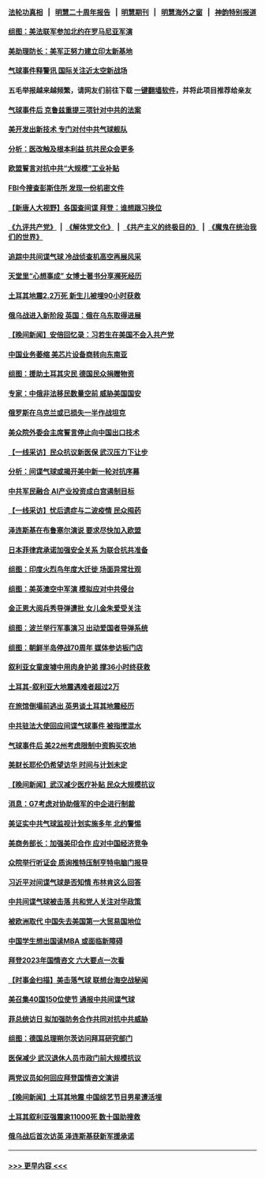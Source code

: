 #### [法轮功真相](https://github.com/gfw-breaker/truth/blob/master/README.md?t=0) &nbsp;&nbsp;|&nbsp;&nbsp; [明慧二十周年报告](https://github.com/gfw-breaker/mh-reports/blob/master/README.md?t=0) &nbsp;&nbsp;|&nbsp;&nbsp;[明慧期刊](https://github.com/gfw-breaker/mh-qikan) &nbsp;&nbsp;|&nbsp;&nbsp; [明慧海外之窗](https://github.com/gfw-breaker/mh-news/blob/master/README.md?t=0) &nbsp;&nbsp;|&nbsp;&nbsp; [神韵特别报道](https://github.com/gfw-breaker/mh-news/blob/master/shenyun.md?t=0)
#### [组图：美法联军参加北约在罗马尼亚军演](../pages/nsc418/n13927549.md?t=02112143) 
#### [美助理防长：美军正努力建立印太新基地](../pages/nsc418/n13927510.md?t=02112143) 
#### [气球事件释警讯 国际关注近太空新战场](../pages/nsc418/n13927404.md?t=02112143) 
#### 五毛举报越来越频繁，请网友们前往下载 [一键翻墙软件](https://github.com/gfw-breaker/ssr-accounts)，并将此项目推荐给亲友
#### [气球事件后 克鲁兹重提三项针对中共的法案](../pages/nsc418/n13927256.md?t=02112143) 
#### [美开发出新技术 专门对付中共气球舰队](../pages/nsc418/n13927288.md?t=02112143) 
#### [分析：医改触及根本利益 抗共民众会更多](../pages/nsc418/n13926456.md?t=02112143) 
#### [欧盟誓言对抗中共“大规模”工业补贴](../pages/nsc418/n13927206.md?t=02112143) 
#### [FBI今搜查彭斯住所 发现一份机密文件](../pages/nsc418/n13927240.md?t=02112143) 
#### [【新唐人大视野】各国查间谍 拜登：谁想跟习换位](../pages/nsc418/n13927198.md?t=02112143) 
#### [《九评共产党》](https://github.com/begood0513/9ping.md/blob/master/README.md) &nbsp;|&nbsp; [《解体党文化》](../../../../jtdwh.md/blob/master/README.md)  &nbsp;|&nbsp; [《共产主义的终极目的》](../../../../gczydzjmd.md/blob/master/README.md) &nbsp;|&nbsp; [《魔鬼在统治我们的世界》](../../../../mgztzwmdsj.md/blob/master/README.md) 
#### [追踪中共间谍气球 冷战侦查机高空再展风采](../pages/nsc418/n13927205.md?t=02112143) 
#### [天堂里“心想事成” 女博士著书分享濒死经历](../pages/nsc418/n13926955.md?t=02112143) 
#### [土耳其地震2.2万死 新生儿被埋90小时获救](../pages/nsc418/n13927032.md?t=02112143) 
#### [俄乌战进入新阶段 英国：俄在乌东取得进展](../pages/nsc418/n13927045.md?t=02112143) 
#### [【晚间新闻】安倍回忆录：习若生在美国不会入共产党](../pages/nsc418/n13926979.md?t=02112143) 
#### [中国业务萎缩 美芯片设备商转向东南亚](../pages/nsc418/n13926951.md?t=02112143) 
#### [组图：援助土耳其灾民 德国民众捐赠物资](../pages/nsc418/n13926896.md?t=02112143) 
#### [专家：中俄非法移民数量空前 威胁美国国安](../pages/nsc418/n13926866.md?t=02112143) 
#### [俄罗斯在乌克兰或已损失一半作战坦克](../pages/nsc418/n13926580.md?t=02112143) 
#### [美众院外委会主席誓言停止向中国出口技术](../pages/nsc418/n13926472.md?t=02112143) 
#### [【一线采访】民众抗议新医保 武汉压力下让步](../pages/nsc418/n13926500.md?t=02112143) 
#### [分析：间谍气球或揭开美中新一轮对抗序幕](../pages/nsc418/n13926499.md?t=02112143) 
#### [中共军民融合 AI产业投资成白宫遏制目标](../pages/nsc418/n13926491.md?t=02112143) 
#### [【一线采访】忧后遗症与二波疫情 民众囤药](../pages/nsc418/n13926211.md?t=02112143) 
#### [泽连斯基在布鲁塞尔演说 要求尽快加入欧盟](../pages/nsc418/n13926471.md?t=02112143) 
#### [日本菲律宾承诺加强安全关系 为联合抗共准备](../pages/nsc418/n13926460.md?t=02112143) 
#### [组图：印度火烈鸟年度大迁徙 场面异常壮观](../pages/nsc418/n13926099.md?t=02112143) 
#### [组图：美英澳空中军演 模拟应对中共侵台](../pages/nsc418/n13926447.md?t=02112143) 
#### [金正恩大阅兵秀导弹遭批 女儿金朱爱受关注](../pages/nsc418/n13926382.md?t=02112143) 
#### [组图：波兰举行军事演习 出动爱国者导弹系统](../pages/nsc418/n13926360.md?t=02112143) 
#### [组图：朝鲜半岛停战70周年 媒体参访板门店](../pages/nsc418/n13926176.md?t=02112143) 
#### [叙利亚女童废墟中用肉身护弟 撑36小时终获救](../pages/nsc418/n13926085.md?t=02112143) 
#### [土耳其-叙利亚大地震遇难者超过2万](../pages/nsc418/n13926294.md?t=02112143) 
#### [在旅馆倒塌前逃出 英男谈土耳其地震经历](../pages/nsc418/n13925918.md?t=02112143) 
#### [中共驻法大使回应间谍气球事件 被指搅混水](../pages/nsc418/n13926089.md?t=02112143) 
#### [气球事件后 美22州考虑限制中资购买农地](../pages/nsc418/n13926097.md?t=02112143) 
#### [美财长耶伦仍希望访华 时间与计划未定](../pages/nsc418/n13926158.md?t=02112143) 
#### [【晚间新闻】武汉减少医疗补贴 民众大规模抗议](../pages/nsc418/n13925524.md?t=02112143) 
#### [消息：G7考虑对协助俄军的中企进行制裁](../pages/nsc418/n13925886.md?t=02112143) 
#### [美证实中共气球监视计划实施多年 北约警惕](../pages/nsc418/n13925762.md?t=02112143) 
#### [美商务部长：加强美印合作 应对中国经济竞争](../pages/nsc418/n13925775.md?t=02112143) 
#### [众院举行听证会 质询推特压制亨特电脑门报导](../pages/nsc418/n13925664.md?t=02112143) 
#### [习近平对间谍气球是否知情 布林肯这么回答](../pages/nsc418/n13925690.md?t=02112143) 
#### [中共间谍气球被击落 共和党人关注对华政策](../pages/nsc418/n13925608.md?t=02112143) 
#### [被欧洲取代 中国失去美国第一大贸易国地位](../pages/nsc418/n13925575.md?t=02112143) 
#### [中国学生想出国读MBA 或面临新障碍](../pages/nsc418/n13925589.md?t=02112143) 
#### [拜登2023年国情咨文 六大要点一次看](../pages/nsc418/n13925576.md?t=02112143) 
#### [【时事金扫描】美击落气球 联想台海空战秘闻](../pages/nsc418/n13925506.md?t=02112143) 
#### [美召集40国150位使节 通报中共间谍气球](../pages/nsc418/n13925414.md?t=02112143) 
#### [菲总统访日 拟加强防务合作共同对抗中共威胁](../pages/nsc418/n13925504.md?t=02112143) 
#### [组图：德国总理朔尔茨访问拜耳研究部门](../pages/nsc418/n13925316.md?t=02112143) 
#### [医保减少 武汉退休人员市政门前大规模抗议](../pages/nsc418/n13925389.md?t=02112143) 
#### [两党议员如何回应拜登国情咨文演讲](../pages/nsc418/n13925314.md?t=02112143) 
#### [【晚间新闻】土耳其地震 中国综艺节目男星遭活埋](../pages/nsc418/n13925370.md?t=02112143) 
#### [土耳其叙利亚强震逾11000死 数十国助搜救](../pages/nsc418/n13925018.md?t=02112143) 
#### [俄乌战后首次访英 泽连斯基获新军援承诺](../pages/nsc418/n13925463.md?t=02112143) 

----
#### [ >>> 更早内容 <<< ](../indexes/nsc418-earlier.md)
